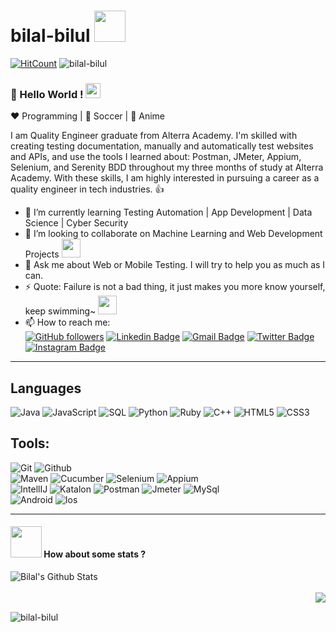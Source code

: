 # bilal-bilul <img src="https://media.giphy.com/media/hBMqZg1ObXUOI/giphy.gif" width="50px">

[![HitCount](http://hits.dwyl.com/bilalbilul/bilalbilul.svg)](http://hits.dwyl.com/bilalbilul/bilalbilul)
<img src="https://komarev.com/ghpvc/?username=bilalbilul&label=Profile%20views&color=0e75b6&style=flat" alt="bilal-bilul" />

### 👋 Hello World !  <img src="https://github.com/TheDudeThatCode/TheDudeThatCode/blob/master/Assets/Earth.gif" width="24px">
  
:heart: Programming | :black_heart: Soccer | :blue_heart: Anime
  
I am Quality Engineer graduate from Alterra Academy. I'm skilled with creating testing documentation, manually and automatically test websites and APIs, and use the tools I learned about: Postman, JMeter, Appium, Selenium, and Serenity BDD throughout my three months of study at Alterra Academy. With these skills, I am highly interested in pursuing a career as a quality engineer in tech industries. 👍


- 🌱 I’m currently learning Testing Automation | App Development | Data Science | Cyber Security
- 👯 I’m looking to collaborate on Machine Learning and Web Development Projects <img src="https://media.giphy.com/media/WUlplcMpOCEmTGBtBW/giphy.gif" width="30">
- 💬 Ask me about Web or Mobile Testing. I will try to help you as much as I can.
- ⚡ Quote: Failure is not a bad thing, it just makes you more know yourself, keep swimming~ <img src="https://media.giphy.com/media/yYr7UP843541df415l/giphy.gif" width="30">
- 📫 How to reach me: <br />
  [![GitHub followers](https://img.shields.io/badge/-bilalbilul-grey?style=flat-square&logo=Github&logoColor=white&link=https://github.com/bilalbilul)](https://github.com/bilalbilul)  [![Linkedin Badge](https://img.shields.io/badge/-Muhammad_Bilal-blue?style=flat-square&logo=Linkedin&logoColor=white&link=https://www.linkedin.com/in/muhammad-bilal-a99609260/)](https://www.linkedin.com/in/muhammad-bilal-a99609260/)  [![Gmail Badge](https://img.shields.io/badge/bilalbilul123@gmail.com-c14438?style=flat-square&logo=Gmail&logoColor=white&link=mailto:aman.atg001@gmail.com)](bilalbilul123@gmail.com)  [![Twitter Badge](https://img.shields.io/badge/-@bilulism-1ca0f1?style=flat-square&labelColor=1ca0f1&logo=twitter&logoColor=white&link=https://twitter.com/bilulism)](https://twitter.com/bilulism) [![Instagram Badge](https://img.shields.io/badge/-@mantap.man-DC143C?style=flat-square&labelColor=DC143C&logo=instagram&logoColor=white&link=https://www.instagram.com/mantap.man/?igshid=ZGUzMzM3NWJiOQ%3D%3D)](https://www.instagram.com/mantap.man/?igshid=ZGUzMzM3NWJiOQ%3D%3D)

----

## Languages

![Java](https://img.shields.io/badge/-Java-000000?style=flat&logo=java)
![JavaScript](https://img.shields.io/badge/-JavaScript-000000?style=flat&logo=javascript)
![SQL](https://img.shields.io/badge/-SQL-000000?style=flat&logo=mysql)
![Python](https://img.shields.io/badge/-Python-000000?style=flat&logo=python)
![Ruby](https://img.shields.io/badge/-Ruby-000000?style=flat&logo=ruby)
![C++](https://img.shields.io/badge/-C++-000000?style=flat&logo=c%2B%2B)
![HTML5](https://img.shields.io/badge/-HTML5-000000?style=flat&logo=html5)
![CSS3](https://img.shields.io/badge/-CSS-000000?style=flat&logo=css3)

## Tools:

![Git](https://img.shields.io/badge/-Git-000000?style=flat&logo=git)
![Github](https://img.shields.io/badge/-Github-000000?style=flat&logo=github) <br />
![Maven](https://img.shields.io/badge/-Maven-000000?style=flat&logo=apache%20maven)
![Cucumber](https://img.shields.io/badge/-Cucumber-000000?style=flat&logo=cucumber)
![Selenium](https://img.shields.io/badge/-Selenium-000000?style=flat&logo=selenium)
![Appium](https://img.shields.io/badge/-Appium-000000?style=flat&logo=appium) <br />
![IntellIJ](https://img.shields.io/badge/-IntellIJ%20IDEA-000000?style=flat&logo=intellij%20idea)
![Katalon](https://img.shields.io/badge/-Katalon-000000?style=flat&logo=katalon)
![Postman](https://img.shields.io/badge/-Postman-000000?style=flat&logo=postman)
![Jmeter](https://img.shields.io/badge/-Jmeter-000000?style=flat&logo=apache%20jmeter)
![MySql](https://img.shields.io/badge/-MySql-000000?style=flat&logo=mysql) <br />
![Android](https://img.shields.io/badge/-Android-000000?style=flat&logo=android)
![Ios](https://img.shields.io/badge/-Ios-000000?style=flat&logo=ios)

----

#### <img src="https://media.giphy.com/media/VgCDAzcKvsR6OM0uWg/giphy.gif" width="50"> How about some stats ?

<img align="left" alt="Bilal's Github Stats" src="https://github-readme-stats.vercel.app/api?username=bilalbilul&show_icons=true" /> <br />  
<img align="right" src="https://github-readme-stats.vercel.app/api/top-langs/?username=bilalbilul" /><br />

<img align="left" src="https://github-readme-streak-stats.herokuapp.com/?user=bilalbilul&" alt="bilal-bilul" />

